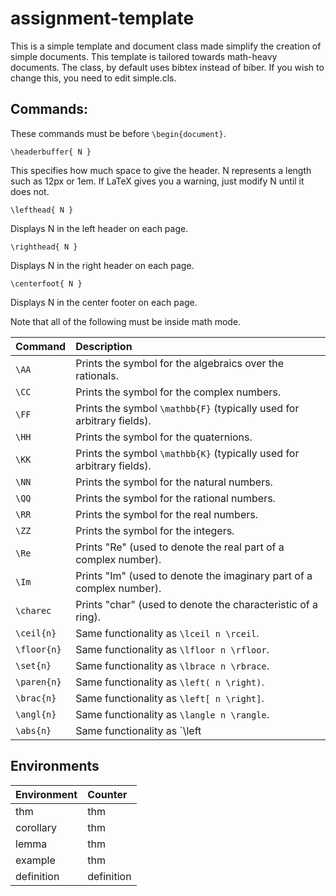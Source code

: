# assignment-template

This is a simple template and document class made simplify the creation of simple documents.
This template is tailored towards math-heavy documents.
The class, by default uses bibtex instead of biber.
If you wish to change this, you need to edit simple.cls.

## Commands:

These commands must be before `\begin{document}`.

`\headerbuffer{ N }`
	
This specifies how much space to give the header.
N represents a length such as 12px or 1em.
If LaTeX gives you a warning, just modify N until it does not.

`\lefthead{ N }`

Displays N in the left header on each page.
	
`\righthead{ N }`

Displays N in the right header on each page.

`\centerfoot{ N }`

Displays N in the center footer on each page.

Note that all of the following must be inside math mode.

| Command     | Description                                                               |
|:----------- |:--------------------------------------------------------------------------|
| `\AA`       | Prints the symbol for the algebraics over the rationals.                  |
| `\CC`       | Prints the symbol for the complex numbers.                                |
| `\FF`       | Prints the symbol `\mathbb{F}` (typically used for arbitrary fields).     |
| `\HH`       | Prints the symbol for the quaternions.                                    |
| `\KK`       | Prints the symbol `\mathbb{K}` (typically used for arbitrary fields).     |
| `\NN`       | Prints the symbol for the natural numbers.                                |
| `\QQ`       | Prints the symbol for the rational numbers.                               |
| `\RR`       | Prints the symbol for the real numbers.                                   |
| `\ZZ`	      | Prints the symbol for the integers.                                       |
| `\Re`       | Prints "Re" (used to denote the real part of a complex number).           |
| `\Im`	      | Prints "Im" (used to denote the imaginary part of a complex number).      |
| `\charec`   |	Prints "char" (used to denote the characteristic of a ring).              |
| `\ceil{n}`  | Same functionality as `\lceil n \rceil`.                                  |
| `\floor{n}` | Same functionality as `\lfloor n \rfloor`.                                |
| `\set{n}`   | Same functionality as `\lbrace n \rbrace`.                                |
| `\paren{n}` | Same functionality as `\left( n \right)`.                                 |
| `\brac{n}`  | Same functionality as `\left[ n \right]`.                                 |
| `\angl{n}`  |	Same functionality as `\langle n \rangle`.                                |
| `\abs{n}`   |	Same functionality as `\left| n \right|`.                                 |

## Environments

| Environment | Counter    |
|:----------- |:---------- |
| thm         | thm        |
| corollary   | thm        |
| lemma       | thm        |
| example     | thm        |
| definition  | definition |

